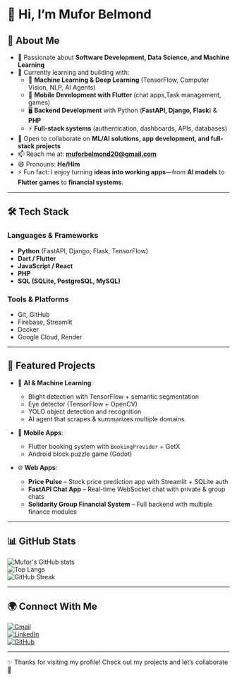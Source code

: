 # 👋 Hi, I’m Mufor Belmond  

## 🚀 About Me  
- 👀 Passionate about **Software Development, Data Science, and Machine Learning**  
- 🌱 Currently learning and building with:  
  - 🤖 **Machine Learning & Deep Learning** (TensorFlow, Computer Vision, NLP, AI Agents)  
  - 📱 **Mobile Development with Flutter** (chat apps,Task management, games)  
  - 🖥 **Backend Development** with Python (**FastAPI, Django, Flask**) & **PHP**  
  - ⚡ **Full-stack systems** (authentication, dashboards, APIs, databases)  
- 💞️ Open to collaborate on **ML/AI solutions, app development, and full-stack projects**  
- 📫 Reach me at: **muforbelmond20@gmail.com**  
- 😄 Pronouns: **He/Him**  
- ⚡ Fun fact: I enjoy turning **ideas into working apps**—from **AI models** to **Flutter games** to **financial systems**.  

---

## 🛠️ Tech Stack  

### Languages & Frameworks  
- **Python** (FastAPI, Django, Flask, TensorFlow)  
- **Dart / Flutter**  
- **JavaScript / React**  
- **PHP**  
- **SQL (SQLite, PostgreSQL, MySQL)**  

### Tools & Platforms  
- Git, GitHub  
- Firebase, Streamlit  
- Docker  
- Google Cloud, Render  

---

## 📌 Featured Projects  
- 🧠 **AI & Machine Learning**:  
  - Blight detection with TensorFlow + semantic segmentation  
  - Eye detector (TensorFlow + OpenCV)
  - YOLO object detection and recognition
  - AI agent that scrapes & summarizes multiple domains  

- 📱 **Mobile Apps**:  
  - Flutter booking system with `BookingProvider` + GetX  
  - Android block puzzle game (Godot)  


- 🌐 **Web Apps**:  
  - **Price Pulse** – Stock price prediction app with Streamlit + SQLite auth  
  - **FastAPI Chat App** – Real-time WebSocket chat with private & group chats  
  - **Solidarity Group Financial System** – Full backend with multiple finance modules  

---

## 📊 GitHub Stats  

![Mufor's GitHub stats](https://github-readme-stats.vercel.app/api?username=BLD237&show_icons=true&theme=radical)  
![Top Langs](https://github-readme-stats.vercel.app/api/top-langs/?username=BLD237&layout=compact&theme=radical)  
![GitHub Streak](https://github-readme-streak-stats.herokuapp.com/?user=BLD237&theme=radical)  

---

## 🌍 Connect With Me  
[![Gmail](https://img.shields.io/badge/Gmail-D14836?style=for-the-badge&logo=gmail&logoColor=white)](mailto:muforbelmond20@gmail.com)  
[![LinkedIn](https://img.shields.io/badge/LinkedIn-0A66C2?style=for-the-badge&logo=linkedin&logoColor=white)](https://linkedin.com/in/) <!-- add your linkedin link here -->  
[![GitHub](https://img.shields.io/badge/GitHub-100000?style=for-the-badge&logo=github&logoColor=white)](https://github.com/BLD237)  

---
✨ Thanks for visiting my profile! Check out my projects and let’s collaborate 🚀
